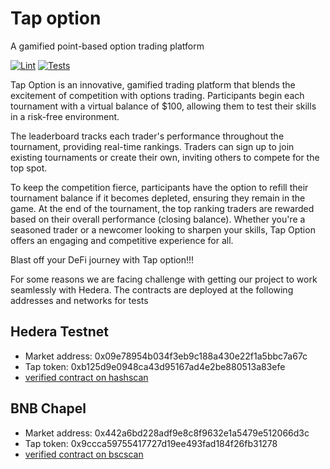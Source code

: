 # Tap option

A gamified point-based option trading platform

[![Lint](https://github.com/cassavalabs/tap-option-evm-core/actions/workflows/lint.yml/badge.svg)](https://github.com/cassavalabs/tap-option-evm-core/actions/workflows/lint.yml)
[![Tests](https://github.com/cassavalabs/tap-option-evm-core/actions/workflows/test.yml/badge.svg)](https://github.com/cassavalabs/tap-option-evm-core/actions/workflows/test.yml)

Tap Option is an innovative, gamified trading platform that blends the excitement of competition with options trading. Participants begin each tournament with a virtual balance of $100, allowing them to test their skills in a risk-free environment.

The leaderboard tracks each trader's performance throughout the tournament, providing real-time rankings. Traders can sign up to join existing tournaments or create their own, inviting others to compete for the top spot.

To keep the competition fierce, participants have the option to refill their tournament balance if it becomes depleted, ensuring they remain in the game. At the end of the tournament, the top ranking traders are rewarded based on their overall performance (closing balance). Whether you're a seasoned trader or a newcomer looking to sharpen your skills, Tap Option offers an engaging and competitive experience for all.

Blast off your DeFi journey with Tap option!!!

For some reasons we are facing challenge with getting our project to work seamlessly with Hedera.
The contracts are deployed at the following addresses and networks for tests

## Hedera Testnet

- Market address: 0x09e78954b034f3eb9c188a430e22f1a5bbc7a67c
- Tap token: 0xb125d9e0948ca43d95167ad4e2be880513a83efe
- [verified contract on hashscan](https://hashscan.io/testnet/contract/0.0.4690790)

## BNB Chapel

- Market address: 0x442a6bd228adf9e8c8f9632e1a5479e512066d3c
- Tap token: 0x9ccca59755417727d19ee493fad184f26fb31278
- [verified contract on bscscan](https://testnet.bscscan.com/address/0x442a6bd228adf9e8c8f9632e1a5479e512066d3c)


